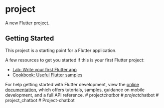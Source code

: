 # project

A new Flutter project.

## Getting Started

This project is a starting point for a Flutter application.

A few resources to get you started if this is your first Flutter project:

- [Lab: Write your first Flutter app](https://docs.flutter.dev/get-started/codelab)
- [Cookbook: Useful Flutter samples](https://docs.flutter.dev/cookbook)

For help getting started with Flutter development, view the
[online documentation](https://docs.flutter.dev/), which offers tutorials,
samples, guidance on mobile development, and a full API reference.
#   p r o j e c t _ c h a t b o t  
 #   p r o j e c t _ c h a t b o t  
 #   p r o j e c t _ c h a t b o t  
 #   P r o j e c t - c h a t b o t  
 